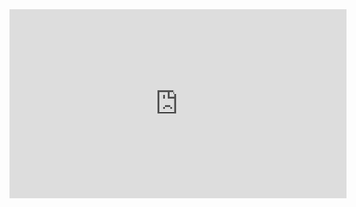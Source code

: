 <iframe width="600" height="336" src="https://www.erdcloud.com/p/4JgQuQpkXPCQpHZJW" frameborder="0" allowfullscreen></iframe>
